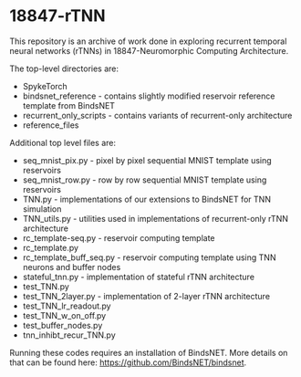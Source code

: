 # 18847-rTNN
This repository is an archive of work done in exploring recurrent temporal neural networks (rTNNs) in 18847-Neuromorphic Computing Architecture.

The top-level directories are:
* SpykeTorch
* bindsnet_reference - contains slightly modified reservoir reference template from BindsNET
* recurrent_only_scripts - contains variants of recurrent-only architecture
* reference_files

Additional top level files are:
* seq_mnist_pix.py - pixel by pixel sequential MNIST template using reservoirs
* seq_mnist_row.py - row by row sequential MNIST template using reservoirs
* TNN.py - implementations of our extensions to BindsNET for TNN simulation
* TNN_utils.py - utilities used in implementations of recurrent-only rTNN architecture
* rc_template-seq.py - reservoir computing template
* rc_template.py
* rc_template_buff_seq.py - reservoir computing template using TNN neurons and buffer nodes
* stateful_tnn.py - implementation of stateful rTNN architecture
* test_TNN.py
* test_TNN_2layer.py - implementation of 2-layer rTNN architecture
* test_TNN_lr_readout.py
* test_TNN_w_on_off.py
* test_buffer_nodes.py
* tnn_inhibt_recur_TNN.py

Running these codes requires an installation of BindsNET. More details on that can be found here: <https://github.com/BindsNET/bindsnet>.
